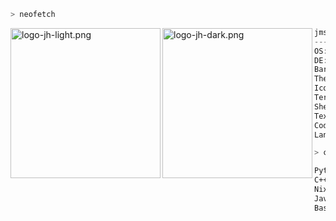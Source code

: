 ```zsh
> neofetch
```

<img align="left" src="https://github.com/jmshtr.png#gh-light-mode-only" alt="logo-jh-light.png" width="240"/>
<img align="left" src="https://github.com/jmshtrive.png#gh-dark-mode-only" alt="logo-jh-dark.png" width="240"/>

```csharp
jmshtr@github
--------------
OS: NixOS 23.11
DE: Hyprland
Bars: Waybar
Theme: Catppuccin-Mocha-Standard-Mauve-Dark
Icons: candy-icons
Terminal: kitty
Shell: Starship
Text Editor: Doom Emacs
Code Editor: VSCodium
Languages: Python, C++, JavaScript (TypeScript)
```

```zsh
> coding-stats --weekly
```

<!--START_SECTION:waka-->

```txt
Python        2 hrs 57 mins   ██████░░░░░░░░░░░░░░░░░░░   24.25 %
C++           2 hrs 14 mins   ████▓░░░░░░░░░░░░░░░░░░░░   18.42 %
Nix           1 hr 46 mins    ███▓░░░░░░░░░░░░░░░░░░░░░   14.59 %
JavaScript    1 hr 30 mins    ███░░░░░░░░░░░░░░░░░░░░░░   12.43 %
Bash          1 hr 26 mins    ███░░░░░░░░░░░░░░░░░░░░░░   11.87 %
```

<!--END_SECTION:waka-->
